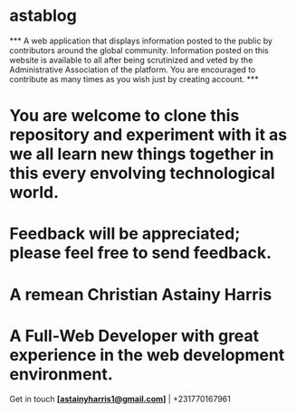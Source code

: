 # astablog

*** A web application that displays information posted to the public by contributors around the global community. Information posted on this website is available to all after being scrutinized and veted by the Administrative Association of the platform. You are encouraged to contribute as many times as you wish just by creating account. ***

# You are welcome to clone this repository and experiment with it as we all learn new things together in this every envolving technological world.

# Feedback will be appreciated; please feel free to  send feedback.

# A remean Christian Astainy Harris
# A Full-Web Developer with great experience in the web development environment.

Get in touch **[astainyharris1@gmail.com]** | +231770167961
